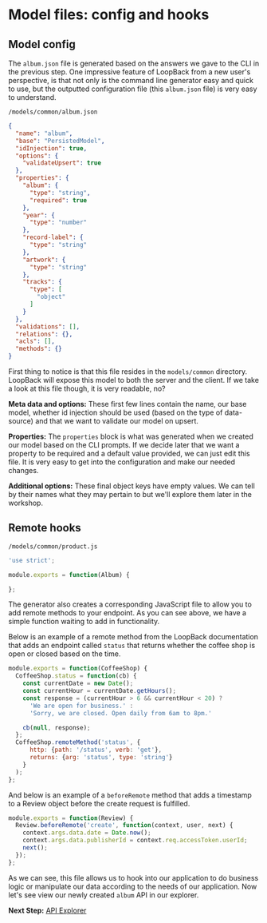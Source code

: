 # Model files: config and hooks

## Model config

The `album.json` file is generated based on the answers we gave to the CLI in the previous step. One impressive feature of LoopBack from a new user's perspective, is that not only is the command line generator easy and quick to use, but the outputted configuration file (this `album.json` file) is very easy to understand.

`/models/common/album.json`

```json
{
  "name": "album",
  "base": "PersistedModel",
  "idInjection": true,
  "options": {
    "validateUpsert": true
  },
  "properties": {
    "album": {
      "type": "string",
      "required": true
    },
    "year": {
      "type": "number"
    },
    "record-label": {
      "type": "string"
    },
    "artwork": {
      "type": "string"
    },
    "tracks": {
      "type": [
        "object"
      ]
    }
  },
  "validations": [],
  "relations": {},
  "acls": [],
  "methods": {}
}
```

First thing to notice is that this file resides in the `models/common` directory. LoopBack will expose this model to both the server and the client. If we take a look at this file though, it is very readable, no?

**Meta data and options:** These first few lines contain the name, our base model, whether id injection should be used (based on the type of data-source) and that we want to validate our model on upsert.

**Properties:** The `properties` block is what was generated when we created our model based on the CLI prompts. If we decide later that we want a property to be required and a default value provided, we can just edit this file. It is very easy to get into the configuration and make our needed changes.

**Additional options:** These final object keys have empty values. We can tell by their names what they may pertain to but we'll explore them later in the workshop.

## Remote hooks

`/models/common/product.js`

```javascript
'use strict';

module.exports = function(Album) {

};
```

The generator also creates a corresponding JavaScript file to allow you to add remote methods to your endpoint. As you can see above, we have a simple function waiting to add in functionality.

Below is an example of a remote method from the LoopBack documentation that adds an endpoint called `status` that returns whether the coffee shop is open or closed based on the time.

```javascript
module.exports = function(CoffeeShop) {
  CoffeeShop.status = function(cb) {
    const currentDate = new Date();
    const currentHour = currentDate.getHours();
    const response = (currentHour > 6 && currentHour < 20) ?
      'We are open for business.' :
      'Sorry, we are closed. Open daily from 6am to 8pm.'

    cb(null, response);
  };
  CoffeeShop.remoteMethod('status', {
      http: {path: '/status', verb: 'get'},
      returns: {arg: 'status', type: 'string'}
    }
  );
};
```

And below is an example of a `beforeRemote` method that adds a timestamp to a Review object before the create request is fulfilled.

```javascript
module.exports = function(Review) {
  Review.beforeRemote('create', function(context, user, next) {
    context.args.data.date = Date.now();
    context.args.data.publisherId = context.req.accessToken.userId;
    next();
  });
};
```

As we can see, this file allows us to hook into our application to do business logic or manipulate our data according to the needs of our application. Now let's see view our newly created `album` API in our explorer.

**Next Step:** [API Explorer](04-api-explorer.md)

